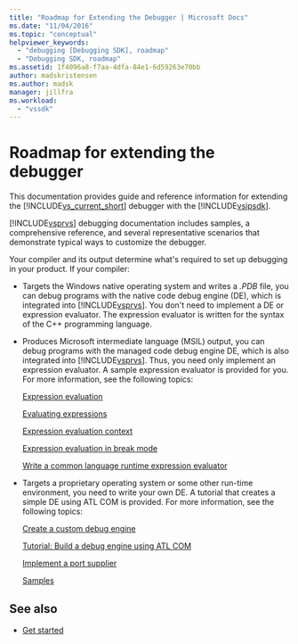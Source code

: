 ```yaml
---
title: "Roadmap for Extending the Debugger | Microsoft Docs"
ms.date: "11/04/2016"
ms.topic: "conceptual"
helpviewer_keywords:
  - "debugging [Debugging SDK], roadmap"
  - "Debugging SDK, roadmap"
ms.assetid: 1f4096a8-f7aa-4dfa-84e1-6d59263e70bb
author: madskristensen
ms.author: madsk
manager: jillfra
ms.workload:
  - "vssdk"
---
```

# Roadmap for extending the debugger
This documentation provides guide and reference information for extending the [!INCLUDE[vs_current_short](../../code-quality/includes/vs_current_short_md.md)] debugger with the [!INCLUDE[vsipsdk](../../extensibility/includes/vsipsdk_md.md)].

 [!INCLUDE[vsprvs](../../code-quality/includes/vsprvs_md.md)] debugging documentation includes samples, a comprehensive reference, and several representative scenarios that demonstrate typical ways to customize the debugger.

 Your compiler and its output determine what's required to set up debugging in your product. If your compiler:

- Targets the Windows native operating system and writes a *.PDB* file, you can debug programs with the native code debug engine (DE), which is integrated into [!INCLUDE[vsprvs](../../code-quality/includes/vsprvs_md.md)]. You don't need to implement a DE or expression evaluator. The expression evaluator is written for the syntax of the C++ programming language.

- Produces Microsoft intermediate language (MSIL) output, you can debug programs with the managed code debug engine DE, which is also integrated into [!INCLUDE[vsprvs](../../code-quality/includes/vsprvs_md.md)]. Thus, you need only implement an expression evaluator. A sample expression evaluator is provided for you. For more information, see the following topics:

   [Expression evaluation](../../extensibility/debugger/expression-evaluation-visual-studio-debugging-sdk.md)

   [Evaluating expressions](../../extensibility/debugger/evaluating-expressions.md)

   [Expression evaluation context](../../extensibility/debugger/expression-evaluation-context.md)

   [Expression evaluation in break mode](../../extensibility/debugger/expression-evaluation-in-break-mode.md)

   [Write a common language runtime expression evaluator](../../extensibility/debugger/writing-a-common-language-runtime-expression-evaluator.md)

- Targets a proprietary operating system or some other run-time environment, you need to write your own DE. A tutorial that creates a simple DE using ATL COM is provided. For more information, see the following topics:

   [Create a custom debug engine](../../extensibility/debugger/creating-a-custom-debug-engine.md)

   [Tutorial: Build a debug engine using ATL COM](https://msdn.microsoft.com/library/9097b71e-1fe7-48f7-bc00-009e25940c24)

   [Implement a port supplier](../../extensibility/debugger/implementing-a-port-supplier.md)

   [Samples](../../extensibility/debugger/visual-studio-debugging-samples.md)

## See also
- [Get started](../../extensibility/debugger/getting-started-with-debugger-extensibility.md)